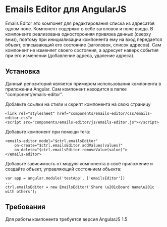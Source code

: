Emails Editor для AngularJS
================================

Emails Editor это компонет для редактирования списка из адресатов одном поле. Компонент содержит в себе заголовок и поле ввода. В компоненте реализована односторонняя привязка данных (сверху вниз), поэтому при инициализации компонента ему на вход передается объект, описывающий его состояние (заголовок, список адресов). Сам компонент не изменяет своего состояния, а адресует наверх события при его изменении (добавление адреса, удаление адреса).

Установка
------------------------
Данный репозиторий является примером использования компонента в приложении Angular. Сам компонент находится в папке "component/emails-editor".

Добавьте ссылки на стили и скрипт компонента на свою страницу
    
    <link rel="stylesheet" href="components/emails-editor/css/emails-editor.css">
    <script src="components/emails-editor/js/emails-editor.js"></script>
    
Добавьте компонент при помощи тега:

    <emails-editor model="$ctrl.emailsEditor"
        on-create="$ctrl.emailsEditor.addValues(values)"
        on-delete="$ctrl.emailsEditor.removeValue(value)">
    </emails-editor>
    
Добавьте зависимость от модуля компонента в своё приложение и создайте объект, управляющий состоянием объекта:

    var app = angular.module('testApp', ['emailsEditor'])
    ...
    ctrl.emailsEditor = new EmailsEditor('Share \u201cBoard name\u201c with others');
    
Требования
-----------------------
Для работы компонента требуется версия AngularJS 1.5
